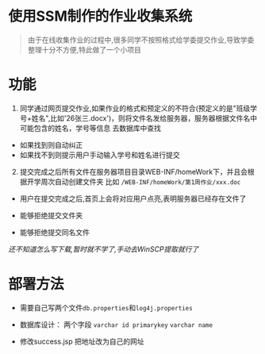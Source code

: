 # 使用SSM制作的作业收集系统

> 由于在线收集作业的过程中,很多同学不按照格式给学委提交作业,导致学委整理十分不方便,特此做了一个小项目

# 功能
1. 同学通过网页提交作业,如果作业的格式和预定义的不符合(预定义的是"班级学号+姓名",比如'26张三.docx')，则将文件名发给服务器，服务器根据文件名中可能包含的姓名，学号等信息 去数据库中查找
  - 如果找到则自动纠正
  - 如果找不到则提示用户手动输入学号和姓名进行提交

2. 提交完成之后所有文件在服务器项目目录WEB-INF/homeWork下，并且会根据开学周次自动创建文件夹 比如 `/WEB-INF/homeWork/第1周作业/xxx.doc`

- 用户在提交完成之后,首页上会将对应用户点亮,表明服务器已经存在文件了

- 能够拒绝提交文件夹

- 能够拒绝提交同名文件

*还不知道怎么写下载,暂时就不学了,手动去WinSCP提取就行了*



# 部署方法
- 需要自己写两个文件`db.properties`和`log4j.properties`

- 数据库设计： 两个字段 `varchar id primarykey` `varchar name`

- 修改success.jsp 把地址改为自己的网址
